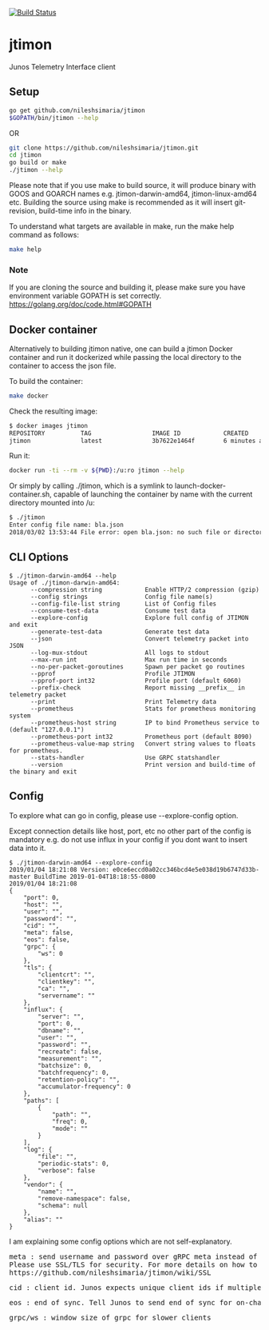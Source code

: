 [![Build Status](https://travis-ci.org/nileshsimaria/jtimon.svg?branch=master)](https://travis-ci.org/nileshsimaria/jtimon)

# jtimon

Junos Telemetry Interface client

## Setup

```sh
go get github.com/nileshsimaria/jtimon
$GOPATH/bin/jtimon --help
```

OR

```sh
git clone https://github.com/nileshsimaria/jtimon.git
cd jtimon
go build or make
./jtimon --help
```

Please note that if you use make to build source, it will produce binary with GOOS and GOARCH names e.g. jtimon-darwin-amd64, jtimon-linux-amd64 etc. Building the source using make is recommended as it will insert git-revision, build-time info in the binary.

To understand what targets are available in make, run the make help command as follows:

```sh
make help
```

### Note

If you are cloning the source and building it, please make sure you have environment variable GOPATH is set correctly.
https://golang.org/doc/code.html#GOPATH

## Docker container

Alternatively to building jtimon native, one can build a jtimon Docker container and run it dockerized while passing the local directory to the container to access the json file.

To build the container:

```sh
make docker
```

Check the resulting image:

```sh
$ docker images jtimon
REPOSITORY          TAG                 IMAGE ID            CREATED             SIZE
jtimon              latest              3b7622e1464f        6 minutes ago       174MB
```

Run it:

```sh
docker run -ti --rm -v ${PWD}:/u:ro jtimon --help
```

Or simply by calling ./jtimon, which is a symlink to launch-docker-container.sh, capable of launching the container by name with the current directory mounted into /u:

```sh
$ ./jtimon
Enter config file name: bla.json
2018/03/02 13:53:44 File error: open bla.json: no such file or directory
```

## CLI Options

```
$ ./jtimon-darwin-amd64 --help
Usage of ./jtimon-darwin-amd64:
      --compression string            Enable HTTP/2 compression (gzip)
      --config strings                Config file name(s)
      --config-file-list string       List of Config files
      --consume-test-data             Consume test data
      --explore-config                Explore full config of JTIMON and exit
      --generate-test-data            Generate test data
      --json                          Convert telemetry packet into JSON
      --log-mux-stdout                All logs to stdout
      --max-run int                   Max run time in seconds
      --no-per-packet-goroutines      Spawn per packet go routines
      --pprof                         Profile JTIMON
      --pprof-port int32              Profile port (default 6060)
      --prefix-check                  Report missing __prefix__ in telemetry packet
      --print                         Print Telemetry data
      --prometheus                    Stats for prometheus monitoring system
      --prometheus-host string        IP to bind Prometheus service to (default "127.0.0.1")
      --prometheus-port int32         Prometheus port (default 8090)
      --prometheus-value-map string   Convert string values to floats for prometheus.
      --stats-handler                 Use GRPC statshandler
      --version                       Print version and build-time of the binary and exit
```

## Config

To explore what can go in config, please use --explore-config option.

Except connection details like host, port, etc no other part of the config is mandatory e.g. do not use influx in your config if you dont want to insert data into it.

```
$ ./jtimon-darwin-amd64 --explore-config
2019/01/04 18:21:08 Version: e0ce6eccd0a02cc346bcd4e5e038d19b6747d33b-master BuildTime 2019-01-04T18:18:55-0800
2019/01/04 18:21:08
{
    "port": 0,
    "host": "",
    "user": "",
    "password": "",
    "cid": "",
    "meta": false,
    "eos": false,
    "grpc": {
        "ws": 0
    },
    "tls": {
        "clientcrt": "",
        "clientkey": "",
        "ca": "",
        "servername": ""
    },
    "influx": {
        "server": "",
        "port": 0,
        "dbname": "",
        "user": "",
        "password": "",
        "recreate": false,
        "measurement": "",
        "batchsize": 0,
        "batchfrequency": 0,
        "retention-policy": "",
        "accumulator-frequency": 0
    },
    "paths": [
        {
            "path": "",
            "freq": 0,
            "mode": ""
        }
    ],
    "log": {
        "file": "",
        "periodic-stats": 0,
        "verbose": false
    },
    "vendor": {
        "name": "",
        "remove-namespace": false,
        "schema": null
    },
    "alias": ""
}
```

I am explaining some config options which are not self-explanatory.

<pre>
meta : send username and password over gRPC meta instead of invoking LoginCheck() RPC for authentication.
Please use SSL/TLS for security. For more details on how to use SSL/TLS, please refer wiki
https://github.com/nileshsimaria/jtimon/wiki/SSL
</pre>

<pre>
cid : client id. Junos expects unique client ids if multiple clients are subscribing to telemetry streams.
</pre>

<pre>
eos : end of sync. Tell Junos to send end of sync for on-change subscriptions.
</pre>

<pre>
grpc/ws : window size of grpc for slower clients
</pre>
